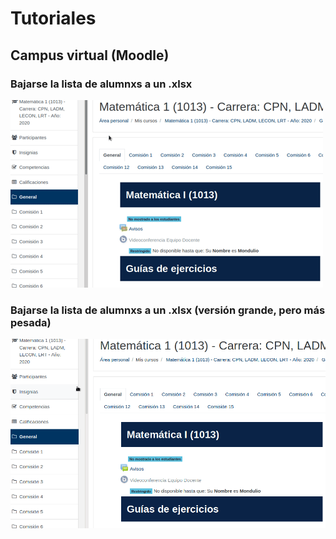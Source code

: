# Tutoriales

## Campus virtual (Moodle)

### Bajarse la lista de alumnxs a un .xlsx

![Bajarse lista alumnos del campus](/assets/tutoriales/bajarseLista.gif)


### Bajarse la lista de alumnxs a un .xlsx (versión grande, pero más pesada)

![Bajarse lista alumnos del campus](/assets/tutoriales/bajarseExcelldeEstudiantesCampus.gif)
